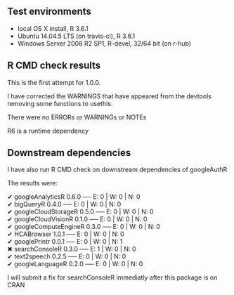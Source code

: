 ## Test environments
* local OS X install, R 3.6.1
* Ubuntu 14.04.5 LTS (on travis-ci), R 3.6.1
* Windows Server 2008 R2 SP1, R-devel, 32/64 bit (on r-hub)
  
## R CMD check results

This is the first attempt for 1.0.0.  

I have corrected the WARNINGS that have appeared from the devtools removing some functions to usethis. 

There were no ERRORs or WARNINGs or NOTEs
     
R6 is a runtime dependency
  
## Downstream dependencies
I have also run R CMD check on downstream dependencies of googleAuthR

The results were:

✔ googleAnalyticsR 0.6.0                 ── E: 0     | W: 0     | N: 0                         
✔ bigQueryR 0.4.0                        ── E: 0     | W: 0     | N: 0                            
✔ googleCloudStorageR 0.5.0              ── E: 0     | W: 0     | N: 0                            
✔ googleCloudVisionR 0.1.0               ── E: 0     | W: 0     | N: 0                         
✔ googleComputeEngineR 0.3.0             ── E: 0     | W: 0     | N: 0                            
✔ HCABrowser 1.0.1                       ── E: 0     | W: 0     | N: 0                            
✔ googlePrintr 0.0.1                     ── E: 0     | W: 0     | N: 1                            
✖ searchConsoleR 0.3.0                   ── E: 1     | W: 0     | N: 0                         
✔ text2speech 0.2.5                      ── E: 0     | W: 0     | N: 0                           
✔ googleLanguageR 0.2.0                  ── E: 0     | W: 0     | N: 0

I will submit a fix for searchConsoleR immediatly after this package is on CRAN
  
